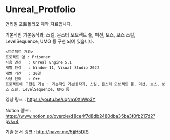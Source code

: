 # Unreal_Protfolio

언리얼 포트폴리오 제작 자료입니다.

기본적인 기본동작과, 스킬, 몬스터 오브젝트 풀, 미션, 보스, 보스 스킬, LevelSequence, UMG 등 구현 되어 있습니다.

```
<프로젝트 개요>
프로젝트 명 : Prisoner
사용 엔진   : Unreal Engine 5.1
개발 환경   : Window 11, Visual Studio 2022
개발 기간   : 20일
사용 언어   : C++
프로젝트에 구현된 기능 : 기본적인 기본동작과, 스킬, 몬스터 오브젝트 풀, 미션, 보스, 보스 스킬, LevelSequence, UMG 등
```
영상 링크 : https://youtu.be/uqNm0XnWp3Y

Notion 링크 : https://www.notion.so/overcle/d8ce4f7d8db2480dba35ba3f0fb217d2?pvs=4

기술 문서 링크 : http://naver.me/5jjH5DfS
